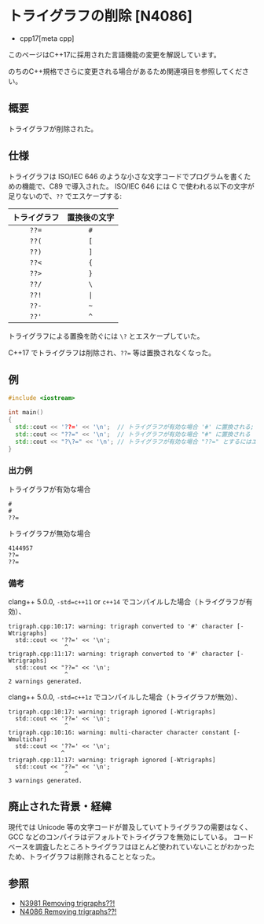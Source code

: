 # トライグラフの削除 [N4086]
* cpp17[meta cpp]

<!-- start lang caution -->

このページはC++17に採用された言語機能の変更を解説しています。

のちのC++規格でさらに変更される場合があるため関連項目を参照してください。

<!-- last lang caution -->

## 概要

トライグラフが削除された。


## 仕様

トライグラフは ISO/IEC 646 のような小さな文字コードでプログラムを書くための機能で、C89 で導入された。
ISO/IEC 646 には C で使われる以下の文字が足りないので、`??` でエスケープする:

| トライグラフ | 置換後の文字 |
|:-----:|:---:|
| `??=` | `#` |
| `??(` | `[` |
| `??)` | `]` |
| `??<` | `{` |
| `??>` | `}` |
| `??/` | `\` |
| `??!` | <code>&#x7C;</code> |
| `??-` | `~` |
| `??'` | `^` |

トライグラフによる置換を防ぐには `\?` とエスケープしていた。

C++17 でトライグラフは削除され、`??=` 等は置換されなくなった。


## 例
```cpp example
#include <iostream>

int main()
{
  std::cout << '??=' << '\n';  // トライグラフが有効な場合 '#' に置換される; 無効な場合値は処理系定義
  std::cout << "??=" << '\n';  // トライグラフが有効な場合 "#" に置換される
  std::cout << "?\?=" << '\n'; // トライグラフが有効な場合 "??=" とするにはエスケープしなければならなかった
}
```

### 出力例
トライグラフが有効な場合
```
#
#
??=
```

トライグラフが無効な場合
```
4144957
??=
??=
```

### 備考
clang++ 5.0.0, `-std=c++11` or `c++14` でコンパイルした場合（トライグラフが有効）、
```
trigraph.cpp:10:17: warning: trigraph converted to '#' character [-Wtrigraphs]
  std::cout << '??=' << '\n';
                ^
trigraph.cpp:11:17: warning: trigraph converted to '#' character [-Wtrigraphs]
  std::cout << "??=" << '\n';
                ^
2 warnings generated.
```

clang++ 5.0.0, `-std=c++1z` でコンパイルした場合（トライグラフが無効）、
```
trigraph.cpp:10:17: warning: trigraph ignored [-Wtrigraphs]
  std::cout << '??=' << '\n';
                ^
trigraph.cpp:10:16: warning: multi-character character constant [-Wmultichar]
  std::cout << '??=' << '\n';
               ^
trigraph.cpp:11:17: warning: trigraph ignored [-Wtrigraphs]
  std::cout << "??=" << '\n';
                ^
3 warnings generated.
```

## 廃止された背景・経緯

現代では Unicode 等の文字コードが普及していてトライグラフの需要はなく、
GCC などのコンパイラはデフォルトでトライグラフを無効にしている。
コードベースを調査したところトライグラフはほとんど使われていないことがわかったため、トライグラフは削除されることとなった。


## 参照

* [N3981 Removing trigraphs??!](http://www.open-std.org/jtc1/sc22/wg21/docs/papers/2014/n3981.html)
* [N4086 Removing trigraphs??!](http://www.open-std.org/jtc1/sc22/wg21/docs/papers/2014/n4086.html)